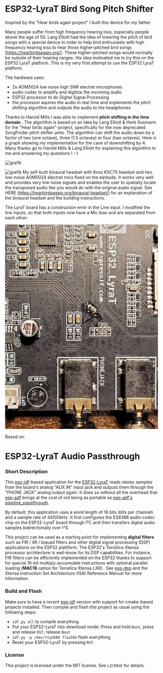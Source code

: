 # ESP32-LyraT Bird Song Pitch Shifter

Inspired by the "Hear birds again project" I built this device for my father.

Many people suffer from high frequency hearing loss, especially people above the age of 50. Lang Elliott had the idea of lowering the pitch of bird songs with a special device in order to help bird enthusiasts with high frequency hearing loss to hear those higher-pitched bird songs [https://hearbirdsagain.org/]. These higher-pitched songs would normally be outside of their hearing ranges. His idea motivated me to try this on the ESP32 LyraT platform. This is my very first attempt to use the ESP32 LyraT platform.

The hardware uses:

* 2x AOM5024 low noise high SNR electret microphones
* audio codec to amplify and digitize the incoming audio
* ESP32 processor to do Digital Signal Processing
* the processor aquires the audio in real time and implements the pitch shifting algorithm and outputs the audio to the headphones
 
Thanks to Harold Mills I was able to implement **pitch shifting in the time domain** . The algorithm is based on an idea by Lang Elliott & Herb Susmann for the "Hear birds again"-project, specifically for the now deprecated SongFinder pitch shifter units. The algorithm can shift the audio down by a factor of two (one octave), three (1.5 octaves) or four (two octaves). Here is a graph showing my implementation for the case of downshifting by 4. Many thanks go to Harold Mills & Lang Elliott for explaining this algorithm to me and answering my questions ! :-)

![grafik](https://user-images.githubusercontent.com/14326464/194013110-f01d8397-0838-47c0-8373-3df8eebc1835.png)



![grafik](https://user-images.githubusercontent.com/14326464/192025404-fd7cb0a5-075f-4cdd-96d4-60ec2c061aa3.png)
My self-built binaural headset with Koss KSC75 headset and two low-noise AOM5024 electret mics fixed on the earbuds. It works very well and provides very low noise signals and enables the user to spatially locate the transposed audio like you would do with the original audio signal. See HERE (https://hearbirdsagain.org/binaural-headset/) for an explanation of the binaural headset and the building instructions. 

The LyraT board has a construction error in the Line input. I modified the line inputs, so that both inputs now have a Mic bias and are separated from each other:

![grafik](https://github.com/DD4WH/ESP32_LyraT_Bird_pitch_shifter/blob/main/20231101_193702.jpg)

Based on:

# ESP32-LyraT Audio Passthrough
### Short Description
This [esp-idf](https://github.com/espressif/esp-idf)-based application for the [ESP32-LyraT](https://www.espressif.com/en/products/hardware/esp32-lyrat) reads stereo samples from the board's analog "AUX IN" input jack and outputs them through the "PHONE JACK" analog output again. It does so without all the overhead that [esp-adf](https://github.com/espressif/esp-adf) brings at the cost of not being as portable as [esp-adf's pipeline_passthrough](https://github.com/espressif/esp-adf/tree/master/examples/audio_processing/pipeline_passthru).

By default, this application uses a word length of 16 bits (bits per channel) and a sample rate of 44100kHz. It first configures the ES8388 audio codec chip on the ESP32-LyraT board through I²C and then transfers digital audio samples bidirectionally over I²S.

This project can be used as a starting point for implementing **digital filters** such as FIR / IIR / biquad filters and other digital signal processing (DSP) applications on the ESP32 plattform. The ESP32's Tensilica Xtensa processor architecture is well-know for its DSP capabilities. For instance, FIR filters can be efficiently implemented on the ESP32 thanks to support for special 16-bit multiply-accumulate instructions with optional parallel loading (**MAC16** option for Tensilica Xtensa LX6).. See [esp-dsp](https://github.com/espressif/esp-dsp) and the Xtensa Instruction Set Architecture (ISA) Reference Manual for more information.

### Build and Flash
Make sure to have a recent [esp-idf](https://github.com/espressif/esp-idf) version with support for cmake-based projects installed. Then compile and flash this project as usual using the following steps:

* `idf.py all` to compile everything
* Put your ESP32-LyraT into download mode: Press and hold `Boot`, press and release `RST`, release `Boot`
* `idf.py -p /dev/ttyUSBX flash`to flash everything
* Reset your ESP32-LyraT by pressing `RST`

### License
This project is licensed under the MIT license. See `LICENSE` for details.
